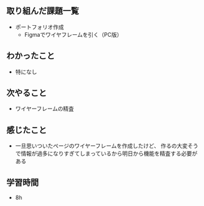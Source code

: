 ## 取り組んだ課題一覧

- ポートフォリオ作成
    - Figmaでワイヤフレームを引く（PC版）

## わかったこと

- 特になし

## 次やること

- ワイヤーフレームの精査

## 感じたこと

- 一旦思いついたページのワイヤーフレームを作成したけど、
作るの大変そうで情報が過多になりすぎてしまっているから明日から機能を精査する必要がある

## 学習時間

- 8h